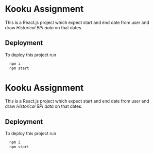 
# Kooku Assignment

This is a React.js project which expect start and end date from user and draw *Historical BPI data* on that dates.



## Deployment

To deploy this project run

```bash
  npm i
  npm start
```


# Kooku Assignment

This is a React.js project which expect start and end date from user and draw *Historical BPI data* on that dates.



## Deployment

To deploy this project run

```bash
  npm i
  npm start
```


